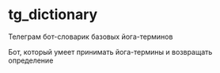 # tg_dictionary
Телеграм бот-словарик базовых йога-терминов

Бот, который умеет принимать йога-термины и возвращать определение

